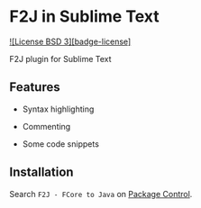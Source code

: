 # F2J in Sublime Text

[![License BSD 3][badge-license]](LICENSE)

F2J plugin for Sublime Text

## Features

* Syntax highlighting

* Commenting

* Some code snippets

## Installation

Search `F2J - FCore to Java` on [Package Control](https://packagecontrol.io).
